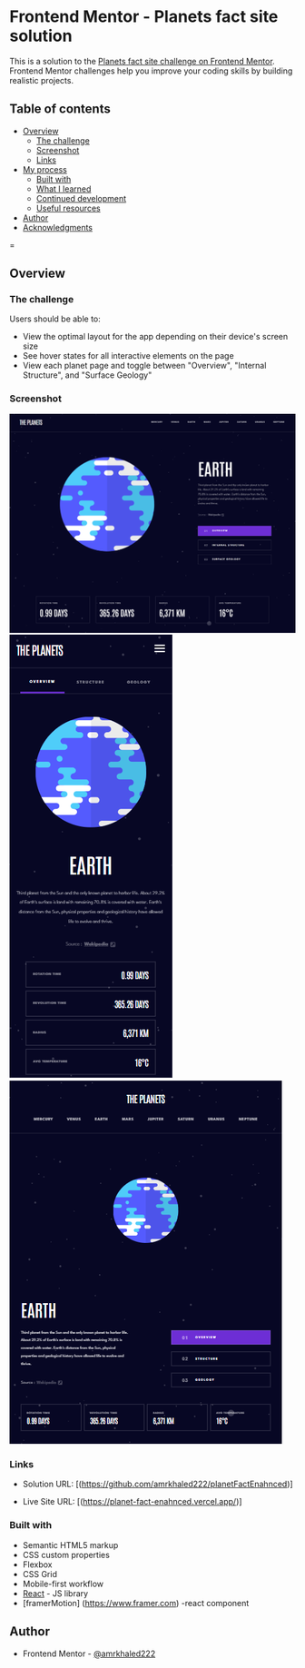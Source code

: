 # Frontend Mentor - Planets fact site solution

This is a solution to the [Planets fact site challenge on Frontend Mentor](https://www.frontendmentor.io/challenges/planets-fact-site-gazqN8w_f). Frontend Mentor challenges help you improve your coding skills by building realistic projects.

## Table of contents

- [Overview](#overview)
  - [The challenge](#the-challenge)
  - [Screenshot](#screenshot)
  - [Links](#links)
- [My process](#my-process)
  - [Built with](#built-with)
  - [What I learned](#what-i-learned)
  - [Continued development](#continued-development)
  - [Useful resources](#useful-resources)
- [Author](#author)
- [Acknowledgments](#acknowledgments)

=

## Overview

### The challenge

Users should be able to:

- View the optimal layout for the app depending on their device's screen size
- See hover states for all interactive elements on the page
- View each planet page and toggle between "Overview", "Internal Structure", and "Surface Geology"

### Screenshot

![](./desktopDesign.png)
![](./mobileDesign.png)
![](./tabletDesign.png)

### Links

- Solution URL: [(https://github.com/amrkhaled222/planetFactEnahnced)]

- Live Site URL: [(https://planet-fact-enahnced.vercel.app/)]



### Built with

- Semantic HTML5 markup
- CSS custom properties
- Flexbox
- CSS Grid
- Mobile-first workflow
- [React](https://reactjs.org/) - JS library
- [framerMotion] (https://www.framer.com) -react component

## Author

- Frontend Mentor - [@amrkhaled222](https://www.frontendmentor.io/profile/amrkhaled222)
